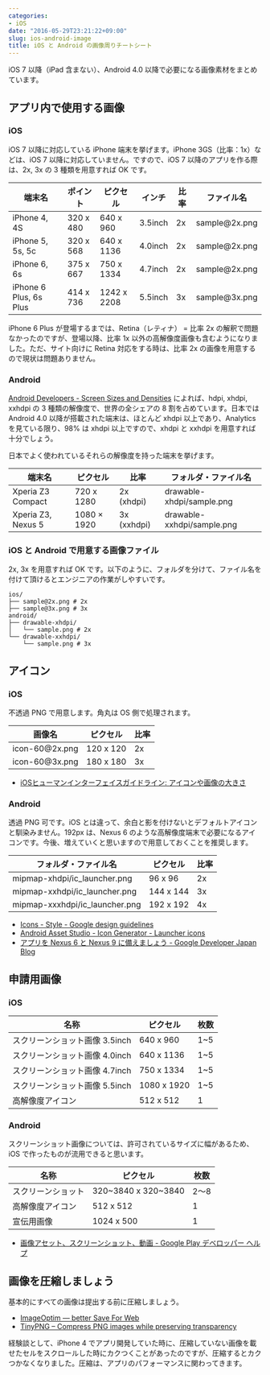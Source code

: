 ```yaml
---
categories:
- iOS
date: "2016-05-29T23:21:22+09:00"
slug: ios-android-image
title: iOS と Android の画像周りチートシート
---
```


iOS 7 以降（iPad 含まない）、Android 4.0 以降で必要になる画像素材をまとめています。

## アプリ内で使用する画像

### iOS

iOS 7 以降に対応している iPhone 端末を挙げます。iPhone 3GS（比率：1x）などは、iOS 7 以降に対応していません。ですので、iOS 7 以降のアプリを作る際は、2x, 3x の 3 種類を用意すれば OK です。

| 端末名 | ポイント | ピクセル | インチ | 比率 | ファイル名 |
| --- | --- | --- | --- | --- | --- |
| iPhone 4, 4S | 320 x 480 | 640 x 960 | 3.5inch | 2x | sample\@2x.png |
| iPhone 5, 5s, 5c | 320 x 568 | 640 x 1136 | 4.0inch | 2x | sample\@2x.png |
| iPhone 6, 6s | 375 x 667 | 750 x 1334 | 4.7inch | 2x | sample\@2x.png |
| iPhone 6 Plus, 6s Plus | 414 x 736 | 1242 x 2208 | 5.5inch | 3x | sample\@3x.png |

iPhone 6 Plus が登場するまでは、Retina（レティナ） = 比率 2x の解釈で問題なかったのですが、登場以降、比率 1x 以外の高解像度画像も含むようになりました。ただ、サイト向けに Retina 対応をする時は、比率 2x の画像を用意するので現状は問題ありません。

### Android

[Android Developers - Screen Sizes and Densities](http://developer.android.com/about/dashboards/index.html#Screens) によれば、hdpi, xhdpi, xxhdpi の 3 種類の解像度で、世界の全シェアの 8 割を占めています。日本では Android 4.0 以降が搭載された端末は、ほとんど xhdpi 以上であり、Analytics を見ている限り、98% は xhdpi 以上ですので、xhdpi と xxhdpi を用意すれば十分でしょう。

日本でよく使われているそれらの解像度を持った端末を挙げます。

| 端末名 | ピクセル | 比率 | フォルダ・ファイル名 |
| --- | --- | --- | --- |
| Xperia Z3 Compact | 720 x 1280 | 2x (xhdpi) | drawable-xhdpi/sample.png |
| Xperia Z3, Nexus 5 | 1080 × 1920 | 3x (xxhdpi) | drawable-xxhdpi/sample.png |

### iOS と Android で用意する画像ファイル

2x, 3x を用意すれば OK です。以下のように、フォルダを分けて、ファイル名を付けて頂けるとエンジニアの作業がしやすいです。

```
ios/
├── sample@2x.png # 2x
├── sample@3x.png # 3x
android/
├── drawable-xhdpi/
│   └── sample.png # 2x
└── drawable-xxhdpi/
    └── sample.png # 3x
```

## アイコン

### iOS

不透過 PNG で用意します。角丸は OS 側で処理されます。

| 画像名 | ピクセル | 比率 |
| --- | --- | --- |
| icon-60\@2x.png | 120 x 120 | 2x |
| icon-60\@3x.png | 180 x 180 | 3x |

* [iOSヒューマンインターフェイスガイドライン: アイコンや画像の大きさ](https://developer.apple.com/jp/documentation/UserExperience/Conceptual/MobileHIG/IconMatrix/IconMatrix.html)

### Android

透過 PNG 可です。iOS とは違って、余白と影を付けないとデフォルトアイコンと馴染みません。192px は、Nexus 6 のような高解像度端末で必要になるアイコンです。今後、増えていくと思いますので用意しておくことを推奨します。

| フォルダ・ファイル名 | ピクセル | 比率 |
| --- | --- | --- |
| mipmap-xhdpi/ic_launcher.png | 96 x 96 | 2x |
| mipmap-xxhdpi/ic_launcher.png | 144 x 144 | 3x |
| mipmap-xxxhdpi/ic_launcher.png | 192 x 192 | 4x |

* [Icons - Style - Google design guidelines](http://www.google.com/design/spec/style/icons.html#icons-system-icons)
* [Android Asset Studio - Icon Generator - Launcher icons](http://romannurik.github.io/AndroidAssetStudio/icons-launcher.html)
* [アプリを Nexus 6 と Nexus 9 に備えましょう - Google Developer Japan Blog](http://googledevjp.blogspot.jp/2014/11/nexus-6-nexus-9.html)

## 申請用画像

### iOS

| 名称 | ピクセル | 枚数 |
| --- | --- | --- |
| スクリーンショット画像 3.5inch | 640 x 960  | 1~5 |
| スクリーンショット画像 4.0inch | 640 x 1136  | 1~5 |
| スクリーンショット画像 4.7inch | 750 x 1334  | 1~5 |
| スクリーンショット画像 5.5inch | 1080 x 1920  | 1~5 |
| 高解像度アイコン | 512 x 512 | 1 |

### Android

スクリーンショット画像については、許可されているサイズに幅があるため、iOS で作ったものが流用できると思います。

| 名称 | ピクセル | 枚数 |
| --- | --- | --- |
| スクリーンショット | 320\~3840 x 320\~3840 | 2〜8 |
| 高解像度アイコン | 512 x 512 | 1 |
| 宣伝用画像 | 1024 x 500 | 1 |

* [画像アセット、スクリーンショット、動画 - Google Play デベロッパー ヘルプ](https://support.google.com/googleplay/android-developer/answer/1078870?hl=ja)

## 画像を圧縮しましょう

基本的にすべての画像は提出する前に圧縮しましょう。

* [ImageOptim — better Save For Web](https://imageoptim.com/)
* [TinyPNG – Compress PNG images while preserving transparency](https://tinypng.com/)

経験談として、iPhone 4 でアプリ開発していた時に、圧縮していない画像を載せたセルをスクロールした時にカクつくことがあったのですが、圧縮するとカクつかなくなりました。圧縮は、アプリのパフォーマンスに関わってきます。
